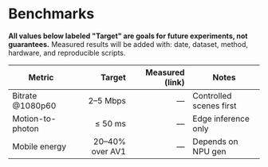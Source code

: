 # Benchmarks
**All values below labeled "Target" are goals for future experiments, not guarantees.**
Measured results will be added with: date, dataset, method, hardware, and reproducible scripts.

| Metric | Target | Measured (link) | Notes |
|---|---:|---:|---|
| Bitrate @1080p60 | 2–5 Mbps | — | Controlled scenes first |
| Motion-to-photon | ≤ 50 ms | — | Edge inference only |
| Mobile energy | 20–40% over AV1 | — | Depends on NPU gen | 